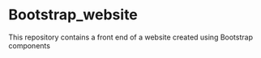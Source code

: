 # Bootstrap_website
This repository contains a front end of a website created using Bootstrap components
